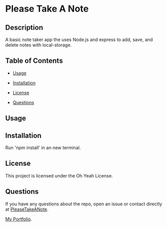 
# Please Take A Note

## Description
<!-- ![Note taker](./pics/noteTaker.png) -->
A basic note taker app the uses Node.js and express to add, save, and delete notes with local-storage.

## Table of Contents 

* [Usage](#usage)

* [Installation](#installation)

* [License](#license)

* [Questions](#questions)


## Usage
  
## Installation

Run 'npm install' in an new terminal.

## License

This project is licensed under the Oh Yeah License.
  
## Questions

If you have any questions about the repo, open an issue or contact directly at [PleaseTakeANote]( https://travislovingood.github.io/PleaseTakeANote/).

[My Portfolio](https://travislovingood.github.io/Portfolio/).
